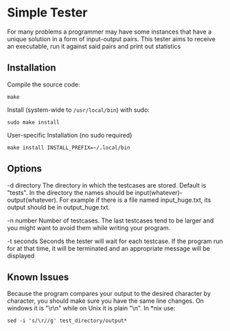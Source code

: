 # Simple Tester

For many problems a programmer may have some instances that have a unique solution
in a form of input-output pairs.
This tester aims to receive an executable, run it against said pairs and print out statistics

## Installation

Compile the source code:
```
make
```
Install (system-wide to `/usr/local/bin`) with sudo:
```
sudo make install
```
User-specific Installation (no sudo required)
```
make install INSTALL_PREFIX=~/.local/bin
```

## Options

-d directory
The directory in which the testcases are stored. Default is "tests".
In the directory the names should be input(whatever)-output(whatever).
For example if there is a file named input_huge.txt, its output should
be in output_huge.txt.

-n number
Number of testcases. The last testcases tend to be larger
and you might want to avoid them while writing your program.

-t seconds
Seconds the tester will wait for each testcase. If the program run for
at that time, it will be terminated and an appropriate message will be displayed

## Known Issues

Because the program compares your output to the desired character by
character, you should make sure you have the same line changes.
On windows it is "\r\n" while on Unix it is plain "\n".
In \*nix use:
```
sed -i 's/\r//g' test_directory/output*
```
